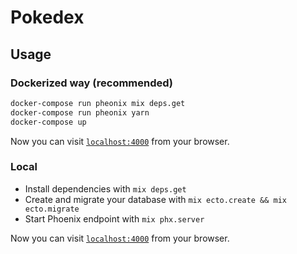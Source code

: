 # Pokedex

## Usage

### Dockerized way (recommended)

```sh
docker-compose run pheonix mix deps.get
docker-compose run pheonix yarn
docker-compose up
```

Now you can visit [`localhost:4000`](http://localhost:4000) from your browser.

### Local

* Install dependencies with `mix deps.get`
* Create and migrate your database with `mix ecto.create && mix ecto.migrate`
* Start Phoenix endpoint with `mix phx.server`

Now you can visit [`localhost:4000`](http://localhost:4000) from your browser.
